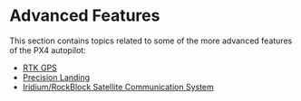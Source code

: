 # Advanced Features

This section contains topics related to some of the more advanced features of the PX4 autopilot:

* [RTK GPS](../advanced_features/rtk-gps.md)
* [Precision Landing](../advanced_features/precland.md)
* [Iridium/RockBlock Satellite Communication System](../advanced_features/satcom.md)
